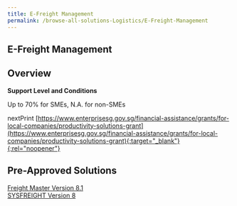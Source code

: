 ```yaml
---
title: E-Freight Management
permalink: /browse-all-solutions-Logistics/E-Freight-Management
---
```


## E-Freight Management
## Overview

**Support Level and Conditions**

Up to 70% for SMEs, N.A. for non-SMEs

nextPrint
[https://www.enterprisesg.gov.sg/financial-assistance/grants/for-local-companies/productivity-solutions-grant](https://www.enterprisesg.gov.sg/financial-assistance/grants/for-local-companies/productivity-solutions-grant){:target="_blank"}{:rel="noopener"}

## Pre-Approved Solutions

<a href='/productivity-solutions-grant/solutionrepo/solution1416' target='_blank'>Freight Master Version 8.1</a><br>
<a href='/productivity-solutions-grant/solutionrepo/solution1521' target='_blank'>SYSFREIGHT Version 8</a><br>
